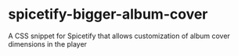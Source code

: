 # spicetify-bigger-album-cover
A CSS snippet for Spicetify that allows customization of album cover dimensions in the player
